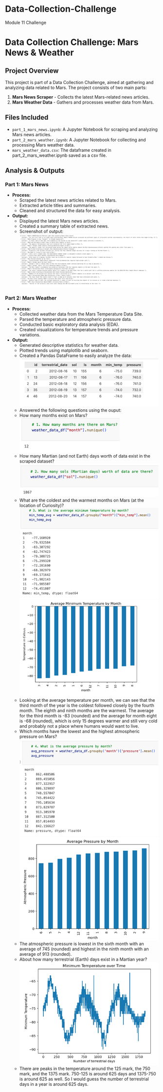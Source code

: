 # Data-Collection-Challenge
Module 11 Challenge
# Data Collection Challenge: Mars News & Weather

## Project Overview
This project is part of a Data Collection Challenge, aimed at gathering and analyzing data related to Mars. The project consists of two main parts:

1. **Mars News Scraper** - Collects the latest Mars-related news articles.
2. **Mars Weather Data** - Gathers and processes weather data from Mars.

## Files Included
- `part_1_mars_news.ipynb`: A Jupyter Notebook for scraping and analyzing Mars news articles.
- `part_2_mars_weather.ipynb`: A Jupyter Notebook for collecting and processing Mars weather data.
- `mars_weather_data.csv`: The dataframe created in part_2_mars_weather.ipynb saved as a csv file.

## Analysis & Outputs
### Part 1: Mars News
- **Process:**
  - Scraped the latest news articles related to Mars.
  - Extracted article titles and summaries.
  - Cleaned and structured the data for easy analysis.
- **Output:**
  - Displayed the latest Mars news articles.
  - Created a summary table of extracted news.
  - Screenshot of output:
  ![alt text](Images/article_prev_list.png)
    

### Part 2: Mars Weather
- **Process:**
  - Collected weather data from the Mars Temperature Data Site.
  - Parsed the temperature and atmospheric pressure data.
  - Conducted basic exploratory data analysis (EDA).
  - Created visualizations for temperature trends and pressure variations.
- **Output:**
  - Generated descriptive statistics for weather data.
  - Plotted trends using matplotlib and seaborn.
  - Created a Pandas DataFrame to easily analyze the data:
  ![alt text](Images/weather_data_df.png)
  - Answered the following questions using the ouput:
  - How many months exist on Mars?
  ![alt text](Images/mos_on_mars.png)
  - How many Martian (and not Earth) days worth of data exist in the scraped dataset?
  ![alt text](Images/mar_days_on_mars.png)
  - What are the coldest and the warmest months on Mars (at the location of Curiosity)? 
  ![alt text](Images/avg_min_temp.png)
  ![alt text](Images/avg_min_temp_bar_sorted.png)
  - Looking at the average temperature per month, we can see that the third month of the year is the coldest followed closely by the fourth month. The eighth and ninth months are the warmest. The average for the third month is -83 (rounded) and the average for month eight is -68 (rounded), which is only 15 degrees warmer and still very cold and probably not a place where humans would want to live. 
  - Which months have the lowest and the highest atmospheric pressure on Mars?
  ![alt text](Images/avg_pressure.png)
  ![alt text](Images/avg_pressure_bar_sorted.png)
  - The atmospheric pressure is lowest in the sixth month with an average of 745 (rounded) and highest in the ninth month with an average of 913 (rounded). 
  - About how many terrestrial (Earth) days exist in a Martian year? 
  ![alt text](Images/min_temp_over_time.png)
  - There are peaks in the temperature around the 125 mark, the 750 mark, and the 1375 mark. 750-125 is around 625 days and 1375-750 is around 625 as well. So I would guess the number of terrestrial days in a year is around 625 days.





